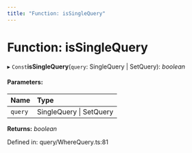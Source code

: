 ```yaml
---
title: "Function: isSingleQuery"
---
```


# Function: isSingleQuery

▸ `Const`**isSingleQuery**(`query`: SingleQuery \| SetQuery): *boolean*

#### Parameters:

Name | Type |
:------ | :------ |
`query` | SingleQuery \| SetQuery |

**Returns:** *boolean*

Defined in: query/WhereQuery.ts:81
